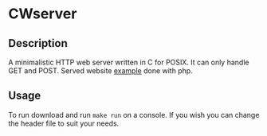 # CWserver

## Description
  A minimalistic HTTP web server written in C for POSIX.
  It can only handle GET and POST. Served website [example](https://github.com/dda-cunh/CWserver/tree/main/www) done with php. 

## Usage
  To run download and run `make run` on a console.
  If you wish you can change the header file to suit your needs.
